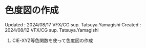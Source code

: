 # 色度図の作成

Updated : 2024/08/17 VFX/CG sup. Tatsuya.Yamagishi
Created : 2024/08/12 VFX/CG sup. Tatsuya.Yamagishi

1. CIE-XYZ等色関数を使って色度図の作成